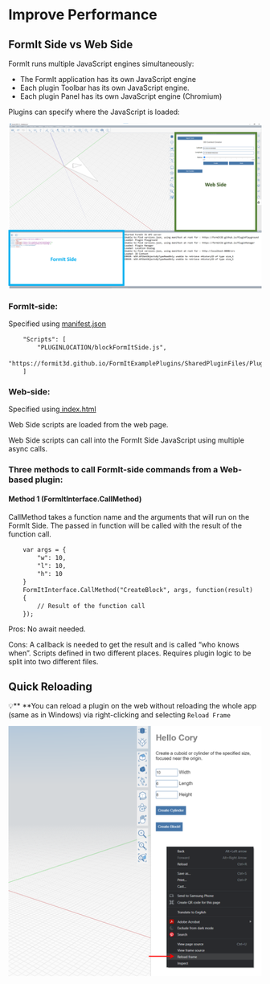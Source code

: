# Improve Performance

## **FormIt Side vs Web Side**

FormIt runs multiple JavaScript engines simultaneously:

* The FormIt application has its own JavaScript engine
* Each plugin Toolbar has its own JavaScript engine.
* Each plugin Panel has its own JavaScript engine (Chromium)

Plugins can specify where the JavaScript is loaded:

![](../../../.gitbook/assets/d13.png)

### FormIt-side:

Specified using [manifest.json](https://github.com/FormIt3D/FormItExamplePlugins/blob/master/HelloBlockAsync/v23\_0/manifest.json#L8)

```
    "Scripts": [
        "PLUGINLOCATION/blockFormItSide.js",
        "https://formit3d.github.io/FormItExamplePlugins/SharedPluginFiles/PluginUtils18_0.js"
    ]

```

### Web-side:

Specified using[ index.html](https://github.com/FormIt3D/FormItExamplePlugins/blob/master/HelloBlockAsync/v23\_0/index.html#L7)

Web Side scripts are loaded from the web page.&#x20;

Web Side scripts can call into the FormIt Side JavaScript using multiple async calls.

### Three methods to call FormIt-side commands from a Web-based plugin:

#### Method 1 (FormItInterface.CallMethod)

CallMethod takes a function name and the arguments that will run on the FormIt Side.  The passed in function will be called with the result of the function call.

```
    var args = {
        "w": 10,
        "l": 10,
        "h": 10
    }
    FormItInterface.CallMethod("CreateBlock", args, function(result)
    {
        // Result of the function call
    });
```

Pros: No await needed.&#x20;

Cons: A callback is needed to get the result and is called “who knows when”. Scripts defined in two different places. Requires plugin logic to be split into two different files.

## Quick Reloading

💡** **You can reload a plugin on the web without reloading the whole app (same as in Windows) via right-clicking and selecting `Reload Frame`

![](../../../.gitbook/assets/d11.png)
